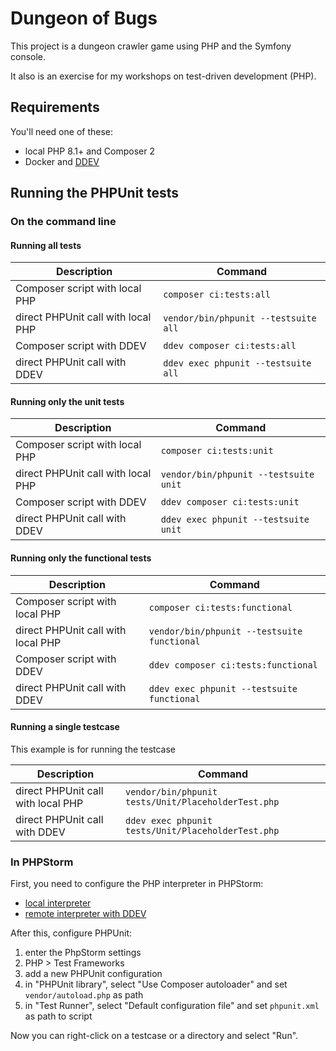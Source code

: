 # Dungeon of Bugs

This project is a dungeon crawler game using PHP and the Symfony console.

It also is an exercise for my workshops on test-driven development (PHP).

## Requirements

You'll need one of these:

- local PHP 8.1+ and Composer 2
- Docker and [DDEV](https://github.com/ddev/ddev)

## Running the PHPUnit tests

### On the command line

#### Running all tests

| Description                        | Command                              |
|------------------------------------|--------------------------------------|
| Composer script with local PHP     | `composer ci:tests:all`              |
| direct PHPUnit call with local PHP | `vendor/bin/phpunit --testsuite all` |
| Composer script with DDEV          | `ddev composer ci:tests:all`         |
| direct PHPUnit call with DDEV      | `ddev exec phpunit --testsuite all`  |

#### Running only the unit tests

| Description                        | Command                               |
|------------------------------------|---------------------------------------|
| Composer script with local PHP     | `composer ci:tests:unit`              |
| direct PHPUnit call with local PHP | `vendor/bin/phpunit --testsuite unit` |
| Composer script with DDEV          | `ddev composer ci:tests:unit`         |
| direct PHPUnit call with DDEV      | `ddev exec phpunit --testsuite unit`  |

#### Running only the functional tests

| Description                        | Command                                     |
|------------------------------------|---------------------------------------------|
| Composer script with local PHP     | `composer ci:tests:functional`              |
| direct PHPUnit call with local PHP | `vendor/bin/phpunit --testsuite functional` |
| Composer script with DDEV          | `ddev composer ci:tests:functional`         |
| direct PHPUnit call with DDEV      | `ddev exec phpunit --testsuite functional`  |

#### Running a single testcase

This example is for running the testcase

| Description                        | Command                                             |
|------------------------------------|-----------------------------------------------------|
| direct PHPUnit call with local PHP | `vendor/bin/phpunit tests/Unit/PlaceholderTest.php` |
| direct PHPUnit call with DDEV      | `ddev exec phpunit tests/Unit/PlaceholderTest.php`  |

### In PHPStorm

First, you need to configure the PHP interpreter in PHPStorm:

- [local interpreter](https://www.jetbrains.com/help/phpstorm/configuring-local-interpreter.html)
- [remote interpreter with DDEV](https://ddev.readthedocs.io/en/latest/users/install/phpstorm/)

After this, configure PHPUnit:

1. enter the PhpStorm settings
2. PHP > Test Frameworks
3. add a new PHPUnit configuration
4. in "PHPUnit library",
   select "Use Composer autoloader" and set `vendor/autoload.php` as path
5. in "Test Runner",
   select "Default configuration file" and set `phpunit.xml` as path to script

Now you can right-click on a testcase or a directory and select "Run".
